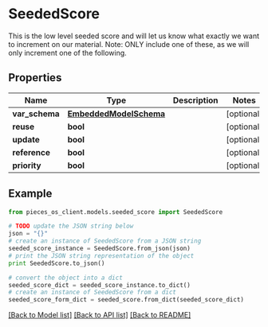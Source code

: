 # SeededScore

This is the low level seeded score and will let us know what exactly we want to increment on our material.  Note: ONLY include one of these, as we will only increment one of the following.

## Properties
Name | Type | Description | Notes
------------ | ------------- | ------------- | -------------
**var_schema** | [**EmbeddedModelSchema**](EmbeddedModelSchema.md) |  | [optional] 
**reuse** | **bool** |  | [optional] 
**update** | **bool** |  | [optional] 
**reference** | **bool** |  | [optional] 
**priority** | **bool** |  | [optional] 

## Example

```python
from pieces_os_client.models.seeded_score import SeededScore

# TODO update the JSON string below
json = "{}"
# create an instance of SeededScore from a JSON string
seeded_score_instance = SeededScore.from_json(json)
# print the JSON string representation of the object
print SeededScore.to_json()

# convert the object into a dict
seeded_score_dict = seeded_score_instance.to_dict()
# create an instance of SeededScore from a dict
seeded_score_form_dict = seeded_score.from_dict(seeded_score_dict)
```
[[Back to Model list]](../README.md#documentation-for-models) [[Back to API list]](../README.md#documentation-for-api-endpoints) [[Back to README]](../README.md)



